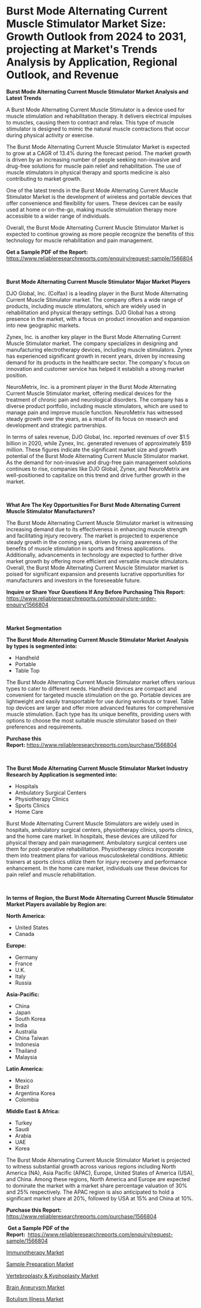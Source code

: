 <p><h1>Burst Mode Alternating Current Muscle Stimulator Market Size: Growth Outlook from 2024 to 2031, projecting at Market's Trends Analysis by Application, Regional Outlook, and Revenue</h1></p><p><strong>Burst Mode Alternating Current Muscle Stimulator Market Analysis and Latest Trends</strong></p>
<p><p>A Burst Mode Alternating Current Muscle Stimulator is a device used for muscle stimulation and rehabilitation therapy. It delivers electrical impulses to muscles, causing them to contract and relax. This type of muscle stimulator is designed to mimic the natural muscle contractions that occur during physical activity or exercise.</p><p>The Burst Mode Alternating Current Muscle Stimulator Market is expected to grow at a CAGR of 13.4% during the forecast period. The market growth is driven by an increasing number of people seeking non-invasive and drug-free solutions for muscle pain relief and rehabilitation. The use of muscle stimulators in physical therapy and sports medicine is also contributing to market growth.</p><p>One of the latest trends in the Burst Mode Alternating Current Muscle Stimulator Market is the development of wireless and portable devices that offer convenience and flexibility for users. These devices can be easily used at home or on-the-go, making muscle stimulation therapy more accessible to a wider range of individuals.</p><p>Overall, the Burst Mode Alternating Current Muscle Stimulator Market is expected to continue growing as more people recognize the benefits of this technology for muscle rehabilitation and pain management.</p></p>
<p><strong>Get a Sample PDF of the Report:&nbsp;</strong> <a href="https://www.reliableresearchreports.com/enquiry/request-sample/1566804">https://www.reliableresearchreports.com/enquiry/request-sample/1566804</a></p>
<p>&nbsp;</p>
<p><strong>Burst Mode Alternating Current Muscle Stimulator Major Market Players</strong></p>
<p><p>DJO Global, Inc. (Colfax) is a leading player in the Burst Mode Alternating Current Muscle Stimulator market. The company offers a wide range of products, including muscle stimulators, which are widely used in rehabilitation and physical therapy settings. DJO Global has a strong presence in the market, with a focus on product innovation and expansion into new geographic markets.</p><p>Zynex, Inc. is another key player in the Burst Mode Alternating Current Muscle Stimulator market. The company specializes in designing and manufacturing electrotherapy devices, including muscle stimulators. Zynex has experienced significant growth in recent years, driven by increasing demand for its products in the healthcare sector. The company's focus on innovation and customer service has helped it establish a strong market position.</p><p>NeuroMetrix, Inc. is a prominent player in the Burst Mode Alternating Current Muscle Stimulator market, offering medical devices for the treatment of chronic pain and neurological disorders. The company has a diverse product portfolio, including muscle stimulators, which are used to manage pain and improve muscle function. NeuroMetrix has witnessed steady growth over the years, as a result of its focus on research and development and strategic partnerships.</p><p>In terms of sales revenue, DJO Global, Inc. reported revenues of over $1.5 billion in 2020, while Zynex, Inc. generated revenues of approximately $59 million. These figures indicate the significant market size and growth potential of the Burst Mode Alternating Current Muscle Stimulator market. As the demand for non-invasive and drug-free pain management solutions continues to rise, companies like DJO Global, Zynex, and NeuroMetrix are well-positioned to capitalize on this trend and drive further growth in the market.</p></p>
<p>&nbsp;</p>
<p><strong>What Are The Key Opportunities For Burst Mode Alternating Current Muscle Stimulator Manufacturers?</strong></p>
<p><p>The Burst Mode Alternating Current Muscle Stimulator market is witnessing increasing demand due to its effectiveness in enhancing muscle strength and facilitating injury recovery. The market is projected to experience steady growth in the coming years, driven by rising awareness of the benefits of muscle stimulation in sports and fitness applications. Additionally, advancements in technology are expected to further drive market growth by offering more efficient and versatile muscle stimulators. Overall, the Burst Mode Alternating Current Muscle Stimulator market is poised for significant expansion and presents lucrative opportunities for manufacturers and investors in the foreseeable future.</p></p>
<p><strong>Inquire or Share Your Questions If Any Before Purchasing This Report:</strong> <a href="https://www.reliableresearchreports.com/enquiry/pre-order-enquiry/1566804">https://www.reliableresearchreports.com/enquiry/pre-order-enquiry/1566804</a></p>
<p>&nbsp;</p>
<p><strong>Market Segmentation</strong></p>
<p><strong>The Burst Mode Alternating Current Muscle Stimulator Market Analysis by types is segmented into:</strong></p>
<p><ul><li>Handheld</li><li>Portable</li><li>Table Top</li></ul></p>
<p><p>The Burst Mode Alternating Current Muscle Stimulator market offers various types to cater to different needs. Handheld devices are compact and convenient for targeted muscle stimulation on the go. Portable devices are lightweight and easily transportable for use during workouts or travel. Table top devices are larger and offer more advanced features for comprehensive muscle stimulation. Each type has its unique benefits, providing users with options to choose the most suitable muscle stimulator based on their preferences and requirements.</p></p>
<p><strong>Purchase this Report:&nbsp;</strong><a href="https://www.reliableresearchreports.com/purchase/1566804">https://www.reliableresearchreports.com/purchase/1566804</a></p>
<p>&nbsp;</p>
<p><strong>The Burst Mode Alternating Current Muscle Stimulator Market Industry Research by Application is segmented into:</strong></p>
<p><ul><li>Hospitals</li><li>Ambulatory Surgical Centers</li><li>Physiotherapy Clinics</li><li>Sports Clinics</li><li>Home Care</li></ul></p>
<p><p>Burst Mode Alternating Current Muscle Stimulators are widely used in hospitals, ambulatory surgical centers, physiotherapy clinics, sports clinics, and the home care market. In hospitals, these devices are utilized for physical therapy and pain management. Ambulatory surgical centers use them for post-operative rehabilitation. Physiotherapy clinics incorporate them into treatment plans for various musculoskeletal conditions. Athletic trainers at sports clinics utilize them for injury recovery and performance enhancement. In the home care market, individuals use these devices for pain relief and muscle rehabilitation.</p></p>
<p>&nbsp;</p>
<p><strong>In terms of Region, the Burst Mode Alternating Current Muscle Stimulator Market Players available by Region are:</strong></p>
<p>
    <p> <strong> North America: </strong>
        <ul>
            <li>United States</li>
            <li>Canada</li>
        </ul>
        </p> 
    <p> <strong> Europe: </strong>
        <ul>
            <li>Germany</li>
            <li>France</li>
            <li>U.K.</li>
            <li>Italy</li>
            <li>Russia</li>
        </ul>
        </p> 
    <p> <strong> Asia-Pacific: </strong>
        <ul>
            <li>China</li>
            <li>Japan</li>
            <li>South Korea</li>
            <li>India</li>
            <li>Australia</li>
            <li>China Taiwan</li>
            <li>Indonesia</li>
            <li>Thailand</li>
            <li>Malaysia</li>
        </ul>
        </p> 
    <p> <strong> Latin America: </strong>
        <ul>
            <li>Mexico</li>
            <li>Brazil</li>
            <li>Argentina Korea</li>
            <li>Colombia</li>
        </ul>
        </p> 
    <p> <strong> Middle East & Africa: </strong>
        <ul>
            <li>Turkey</li>
            <li>Saudi</li>
            <li>Arabia</li>
            <li>UAE</li>
            <li>Korea</li>
        </ul>
    </p>
    </p>
<p><p>The Burst Mode Alternating Current Muscle Stimulator Market is projected to witness substantial growth across various regions including North America (NA), Asia Pacific (APAC), Europe, United States of America (USA), and China. Among these regions, North America and Europe are expected to dominate the market with a market share percentage valuation of 30% and 25% respectively. The APAC region is also anticipated to hold a significant market share at 20%, followed by USA at 15% and China at 10%.</p></p>
<p><strong>Purchase this Report: </strong><a href="https://www.reliableresearchreports.com/purchase/1566804">https://www.reliableresearchreports.com/purchase/1566804</a></p>
<p>&nbsp;<strong>Get a Sample PDF of the Report:&nbsp;&nbsp;</strong><a href="https://www.reliableresearchreports.com/enquiry/request-sample/1566804">https://www.reliableresearchreports.com/enquiry/request-sample/1566804</a></p>
<p><strong></strong></p>
<p><p><a href="https://medium.com/@nelsonhauck/immunotherapy-market-the-key-to-successful-business-strategy-forecast-till-2031-52eb7189253b">Immunotherapy Market</a></p><p><a href="https://medium.com/@angelageorge32/analyzing-sample-preparation-market-global-industry-perspective-and-forecast-2024-to-2031-e5e9c9839d91">Sample Preparation Market</a></p><p><a href="https://medium.com/@angelageorge32/vertebroplasty-amp-kyphoplasty-market-competitive-analysis-market-trends-and-forecast-to-2031-8937d668ce5f">Vertebroplasty & Kyphoplasty Market</a></p><p><a href="https://medium.com/@irwingibson727/brain-aneurysm-market-size-cagr-trends-2024-2030-e957915cf07b">Brain Aneurysm Market</a></p><p><a href="https://medium.com/@irwingibson727/botulism-illness-market-comprehensive-assessment-by-type-application-and-geography-14573e91145a">Botulism Illness Market</a></p></p>